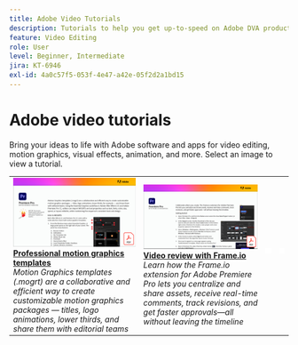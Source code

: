 ```yaml
---
title: Adobe Video Tutorials
description: Tutorials to help you get up-to-speed on Adobe DVA products
feature: Video Editing
role: User
level: Beginner, Intermediate
jira: KT-6946
exl-id: 4a0c57f5-053f-4e47-a42e-05f2d2a1bd15
---
```

# Adobe video tutorials

Bring your ideas to life with Adobe software and apps for video editing, motion graphics, visual effects, animation, and more. Select an image to view a tutorial.

<table>
<tr>
 <td>
   <a href="motion-graphics-templates.md">
      <img alt="Professional motion graphics templates" src="assets/MORGTs.png" />
   </a>
    <div>
   <a href="motion-graphics-templates.md"><strong>Professional motion graphics templates</strong></a>
    </div>
    <em>Motion Graphics templates (.mogrt) are a collaborative and efficient way to create customizable motion graphics packages — titles, logo animations, lower thirds, and share them with editorial teams</em>
    <br>
  </td>
  <td>
   <a href="video-review-frame-io.md">
      <img alt="Video review with Frame-io" src="assets/Videoreviewwithframe.png" />
   </a>
    <div>
   <a href="video-review-frame-io.md"><strong>Video review with Frame.io</strong></a>
    </div>
    <em>Learn how the Frame.io extension for Adobe Premiere Pro lets you centralize and share assets, receive real-time comments, track revisions, and get faster approvals—all without leaving the timeline</em>
    <br>
  </td>
  <td>
    <img alt="Spacer" src="../assets/acrobat_PDF_whitespacer_96.png" />
    <div>
    <br>
  </td>
  <td>
    <img alt="Spacer" src="../assets/acrobat_PDF_whitespacer_96.png" />
    <div>
    <br>
  </td>
</tr>
</table>
